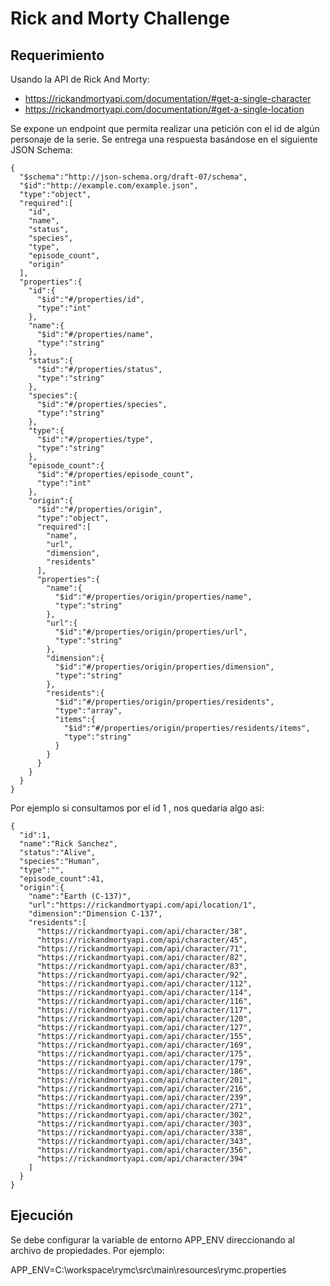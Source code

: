 # Rick and Morty Challenge 

## Requerimiento

Usando la API de Rick And Morty:

- https://rickandmortyapi.com/documentation/#get-a-single-character 
- https://rickandmortyapi.com/documentation/#get-a-single-location 

Se expone un endpoint que permita realizar una petición con el id de 
algún personaje de la serie. Se entrega una respuesta basándose en el 
siguiente JSON Schema: 


```
{
  "$schema":"http://json-schema.org/draft-07/schema",
  "$id":"http://example.com/example.json",
  "type":"object",
  "required":[
    "id",
    "name",
    "status",
    "species",
    "type",
    "episode_count",
    "origin"
  ],
  "properties":{
    "id":{
      "$id":"#/properties/id",
      "type":"int"
    },
    "name":{
      "$id":"#/properties/name",
      "type":"string"
    },
    "status":{
      "$id":"#/properties/status",
      "type":"string"
    },
    "species":{
      "$id":"#/properties/species",
      "type":"string"
    },
    "type":{
      "$id":"#/properties/type",
      "type":"string"
    },
    "episode_count":{
      "$id":"#/properties/episode_count",
      "type":"int"
    },
    "origin":{
      "$id":"#/properties/origin",
      "type":"object",
      "required":[
        "name",
        "url",
        "dimension",
        "residents"
      ],
      "properties":{
        "name":{
          "$id":"#/properties/origin/properties/name",
          "type":"string"
        },
        "url":{
          "$id":"#/properties/origin/properties/url",
          "type":"string"
        },
        "dimension":{
          "$id":"#/properties/origin/properties/dimension",
          "type":"string"
        },
        "residents":{
          "$id":"#/properties/origin/properties/residents",
          "type":"array",
          "items":{
            "$id":"#/properties/origin/properties/residents/items",
            "type":"string"
          }
        }
      }
    }
  }
}

```

Por ejemplo si consultamos por el id 1 , nos quedaria algo asi:

```
{
  "id":1,
  "name":"Rick Sanchez",
  "status":"Alive",
  "species":"Human",
  "type":"",
  "episode_count":41,
  "origin":{
    "name":"Earth (C-137)",
    "url":"https://rickandmortyapi.com/api/location/1",
    "dimension":"Dimension C-137",
    "residents":[
      "https://rickandmortyapi.com/api/character/38",
      "https://rickandmortyapi.com/api/character/45",
      "https://rickandmortyapi.com/api/character/71",
      "https://rickandmortyapi.com/api/character/82",
      "https://rickandmortyapi.com/api/character/83",
      "https://rickandmortyapi.com/api/character/92",
      "https://rickandmortyapi.com/api/character/112",
      "https://rickandmortyapi.com/api/character/114",
      "https://rickandmortyapi.com/api/character/116",
      "https://rickandmortyapi.com/api/character/117",
      "https://rickandmortyapi.com/api/character/120",
      "https://rickandmortyapi.com/api/character/127",
      "https://rickandmortyapi.com/api/character/155",
      "https://rickandmortyapi.com/api/character/169",
      "https://rickandmortyapi.com/api/character/175",
      "https://rickandmortyapi.com/api/character/179",
      "https://rickandmortyapi.com/api/character/186",
      "https://rickandmortyapi.com/api/character/201",
      "https://rickandmortyapi.com/api/character/216",
      "https://rickandmortyapi.com/api/character/239",
      "https://rickandmortyapi.com/api/character/271",
      "https://rickandmortyapi.com/api/character/302",
      "https://rickandmortyapi.com/api/character/303",
      "https://rickandmortyapi.com/api/character/338",
      "https://rickandmortyapi.com/api/character/343",
      "https://rickandmortyapi.com/api/character/356",
      "https://rickandmortyapi.com/api/character/394"
    ]
  }
}
```

## Ejecución

Se debe configurar la variable de entorno APP_ENV direccionando al archivo de propiedades. Por ejemplo:

APP_ENV=C:\workspace\rymc\src\main\resources\rymc.properties


